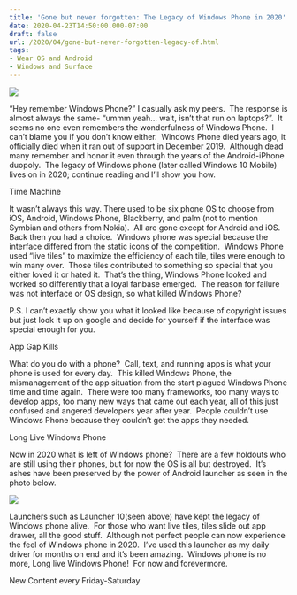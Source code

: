```yaml
---
title: 'Gone but never forgotten: The Legacy of Windows Phone in 2020'
date: 2020-04-23T14:50:00.000-07:00
draft: false
url: /2020/04/gone-but-never-forgotten-legacy-of.html
tags: 
- Wear OS and Android
- Windows and Surface
---
```


  

[![](https://1.bp.blogspot.com/-gLTDZb1tO8E/XqINapSaVrI/AAAAAAAAFKI/pQJTjCZw6B4ybUscnAHmxg8G1yHIaWPIQCNcBGAsYHQ/s400/Windows%2Bphone%2Bcomparison%2B2020.png)](https://1.bp.blogspot.com/-gLTDZb1tO8E/XqINapSaVrI/AAAAAAAAFKI/pQJTjCZw6B4ybUscnAHmxg8G1yHIaWPIQCNcBGAsYHQ/s1600/Windows%2Bphone%2Bcomparison%2B2020.png)

  
  
  
  
“Hey remember Windows Phone?” I casually ask my peers.  The response is almost always the same- “ummm yeah... wait, isn’t that run on laptops?”.  It seems no one even remembers the wonderfulness of Windows Phone.  I can’t blame you if you don’t know either.  Windows Phone died years ago, it officially died when it ran out of support in December 2019.  Although dead many remember and honor it even through the years of the Android-iPhone duopoly.  The legacy of Windows phone (later called Windows 10 Mobile) lives on in 2020; continue reading and I’ll show you how.  
  
  
  
  
Time Machine  
  
It wasn’t always this way. There used to be six phone OS to choose from iOS, Android, Windows Phone, Blackberry, and palm (not to mention Symbian and others from Nokia).  All are gone except for Android and iOS. Back then you had a choice.  Windows phone was special because the interface differed from the static icons of the competition.  Windows Phone used “live tiles” to maximize the efficiency of each tile, tiles were enough to win many over.  Those tiles contributed to something so special that you either loved it or hated it.  That’s the thing, Windows Phone looked and worked so differently that a loyal fanbase emerged.  The reason for failure was not interface or OS design, so what killed Windows Phone?  
  
P.S. I can’t exactly show you what it looked like because of copyright issues but just look it up on google and decide for yourself if the interface was special enough for you.  
  
  
  
  
App Gap Kills  
  
  
What do you do with a phone?  Call, text, and running apps is what your phone is used for every day.  This killed Windows Phone, the mismanagement of the app situation from the start plagued Windows Phone time and time again.  There were too many frameworks, too many ways to develop apps, too many new ways that came out each year, all of this just confused and angered developers year after year.  People couldn’t use Windows Phone because they couldn’t get the apps they needed.  
  
  
  
  
Long Live Windows Phone  
  
  
Now in 2020 what is left of Windows phone?  There are a few holdouts who are still using their phones, but for now the OS is all but destroyed.  It’s ashes have been preserved by the power of Android launcher as seen in the photo below.  

[![](https://1.bp.blogspot.com/-sFG77RlHAto/XqIIRNL_BXI/AAAAAAAAFJ8/RO8iby-7OMo1U-Yby8qlc7YshXyojHeSgCNcBGAsYHQ/s400/Screenshot_20200421-180847%2528png%2Bversion%2529.png)](https://1.bp.blogspot.com/-sFG77RlHAto/XqIIRNL_BXI/AAAAAAAAFJ8/RO8iby-7OMo1U-Yby8qlc7YshXyojHeSgCNcBGAsYHQ/s1600/Screenshot_20200421-180847%2528png%2Bversion%2529.png)

  
  
  
  
  

Launchers such as Launcher 10(seen above) have kept the legacy of Windows phone alive.  For those who want live tiles, tiles slide out app drawer, all the good stuff.  Although not perfect people can now experience the feel of Windows phone in 2020.  I’ve used this launcher as my daily driver for months on end and it’s been amazing.  Windows phone is no more, Long live Windows Phone!  For now and forevermore.

  
  
  
  
  
  
  
  
  
  
  
  
New Content every Friday-Saturday